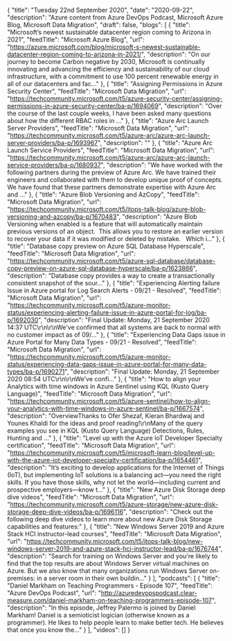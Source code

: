 {
  "title": "Tuesday 22nd September 2020",
  "date": "2020-09-22",
  "description": "Azure content from Azure DevOps Podcast, Microsoft Azure Blog, Microsoft Data Migration",
  "draft": false,
  "blogs": [
    {
      "title": "Microsoft’s newest sustainable datacenter region coming to Arizona in 2021",
      "feedTitle": "Microsoft Azure Blog",
      "url": "https://azure.microsoft.com/blog/microsoft-s-newest-sustainable-datacenter-region-coming-to-arizona-in-2021/",
      "description": "On our journey to become Carbon negative by 2030, Microsoft is continually innovating and advancing the efficiency and sustainability of our cloud infrastructure, with a commitment to use 100 percent renewable energy in all of our datacenters and fac..."
    },
    {
      "title": "Assigning Permissions in Azure Security Center",
      "feedTitle": "Microsoft Data Migration",
      "url": "https://techcommunity.microsoft.com/t5/azure-security-center/assigning-permissions-in-azure-security-center/ba-p/1694069",
      "description": "Over the course of the last couple weeks, I have been asked many questions about how the different RBAC roles in ..."
    },
    {
      "title": "Azure Arc Launch Server Providers",
      "feedTitle": "Microsoft Data Migration",
      "url": "https://techcommunity.microsoft.com/t5/azure-arc/azure-arc-launch-server-providers/ba-p/1693967",
      "description": ""
    },
    {
      "title": "Azure Arc Launch Service Providers",
      "feedTitle": "Microsoft Data Migration",
      "url": "https://techcommunity.microsoft.com/t5/azure-arc/azure-arc-launch-service-providers/ba-p/1680937",
      "description": "We have worked with the following partners during the preview of Azure Arc. We have trained their engineers and collaborated with them to develop unique proof of concepts. We have found that these partners demonstrate expertise with Azure Arc and ..."
    },
    {
      "title": "Azure Blob Versioning and AzCopy",
      "feedTitle": "Microsoft Data Migration",
      "url": "https://techcommunity.microsoft.com/t5/itops-talk-blog/azure-blob-versioning-and-azcopy/ba-p/1670483",
      "description": "Azure Blob Versioning when enabled is a feature that will automatically maintain previous versions of an object.  This allows you to restore an earlier version to recover your data if it was modified or deleted by mistake.   Which i..."
    },
    {
      "title": "Database copy preview on Azure SQL Database Hyperscale",
      "feedTitle": "Microsoft Data Migration",
      "url": "https://techcommunity.microsoft.com/t5/azure-sql-database/database-copy-preview-on-azure-sql-database-hyperscale/ba-p/1623866",
      "description": "Database copy provides a way to create a transactionally consistent snapshot of the sour..."
    },
    {
      "title": "Experiencing Alerting failure Issue in Azure portal for Log Search Alerts - 09/21 - Resolved",
      "feedTitle": "Microsoft Data Migration",
      "url": "https://techcommunity.microsoft.com/t5/azure-monitor-status/experiencing-alerting-failure-issue-in-azure-portal-for-log/ba-p/1692030",
      "description": "Final Update: Monday, 21 September 2020 14:37 UTC\r\n\r\nWe've confirmed that all systems are back to normal with no customer impact as of 09/..."
    },
    {
      "title": "Experiencing Data Gaps issue in Azure Portal for Many Data Types - 09/21 - Resolved",
      "feedTitle": "Microsoft Data Migration",
      "url": "https://techcommunity.microsoft.com/t5/azure-monitor-status/experiencing-data-gaps-issue-in-azure-portal-for-many-data-types/ba-p/1690271",
      "description": "Final Update: Monday, 21 September 2020 08:54 UTC\r\n\r\nWe've confi..."
    },
    {
      "title": "How to align your Analytics with time windows in Azure Sentinel using KQL (Kusto Query Language)",
      "feedTitle": "Microsoft Data Migration",
      "url": "https://techcommunity.microsoft.com/t5/azure-sentinel/how-to-align-your-analytics-with-time-windows-in-azure-sentinel/ba-p/1667574",
      "description": "OverviewThanks to Ofer Shezaf, Kieran Bhardwaj and Younes Khaldi for the ideas and proof reading!\r\nMany of the query examples you see in KQL (Kusto Query Language) Detections, Rules, Hunting and ..."
    },
    {
      "title": "Level up with the Azure IoT Developer Specialty certification",
      "feedTitle": "Microsoft Data Migration",
      "url": "https://techcommunity.microsoft.com/t5/microsoft-learn-blog/level-up-with-the-azure-iot-developer-specialty-certification/ba-p/1654461",
      "description": "It’s exciting to develop applications for the Internet of Things (IoT), but implementing IoT solutions is a balancing act—you need the right skills. If you have those skills, why not let the world—including current and prospective employers—know t..."
    },
    {
      "title": "New Azure Disk Storage deep dive videos",
      "feedTitle": "Microsoft Data Migration",
      "url": "https://techcommunity.microsoft.com/t5/azure-storage/new-azure-disk-storage-deep-dive-videos/ba-p/1696116",
      "description": "Check out the following deep dive videos to learn more about new Azure Disk Storage capabilities and features:"
    },
    {
      "title": "New Windows Server 2019 and Azure Stack HCI instructor-lead courses",
      "feedTitle": "Microsoft Data Migration",
      "url": "https://techcommunity.microsoft.com/t5/itops-talk-blog/new-windows-server-2019-and-azure-stack-hci-instructor-lead/ba-p/1676744",
      "description": "Search for training on Windows Server and you're likely to find that the top results are about Windows Server virtual machines on Azure. But we also know that many organizations run Windows Server on-premises: in a server room in their own buildin..."
    }
  ],
  "podcasts": [
    {
      "title": "Daniel Markham on Teaching Programmers - Episode 107",
      "feedTitle": "Azure DevOps Podcast",
      "url": "http://azuredevopspodcast.clear-measure.com/daniel-markham-on-teaching-programmers-episode-107",
      "description": "In this episode, Jeffrey Palermo is joined by Daniel Markham! Daniel is a semioticist logician (otherwise known as a programmer). He likes to help people learn to make better tech. He believes that once you know the..."
    }
  ],
  "videos": []
}